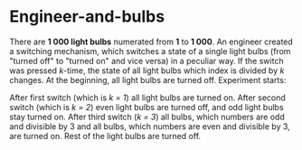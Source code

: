 Engineer-and-bulbs
==================

There are **1 000 light bulbs** numerated from **1** to **1 000**. An engineer created a switching mechanism, which switches a state of a single light bulbs (from "turned off" to "turned on" and vice versa) in a peculiar way. If the switch was pressed *k*-time, the state of all light bulbs which index is divided by *k* changes. At the beginning, all light bulbs are turned off. Experiment starts:

After first switch (which is *k = 1*) all light bulbs are turned on.
After second switch (which is *k = 2*) even light bulbs are turned off, and odd light bulbs stay turned on.
After third switch (*k = 3*) all bulbs, which numbers are odd and divisible by 3 and all bulbs, which numbers are even and divisible by 3, are turned on. Rest of the light bulbs are turned off.
